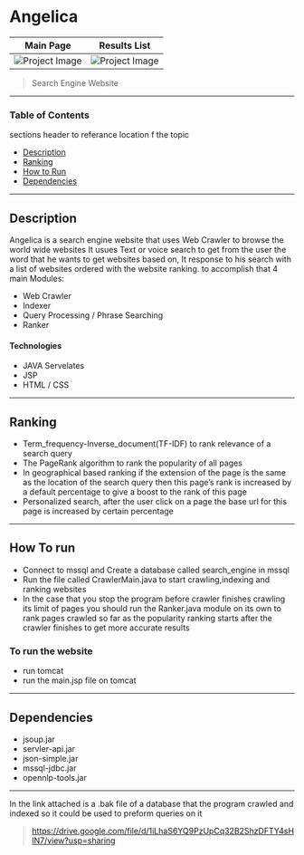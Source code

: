 # Angelica

Main Page                  |  Results List
:-------------------------:|:-------------------------:
![Project Image](https://drive.google.com/uc?export=view&id=1agooS_mUJsXmGN2zQ8zKfNc7rIKEksfg) | ![Project Image](https://drive.google.com/uc?export=view&id=1TJI6T69-azsKHGDrroYCcYGYvicHNBL3)

> Search Engine Website

---

### Table of Contents
sections header to referance location f the topic  

- [Description](#description)
- [Ranking](#ranking)
- [How to Run](#how-to-run)
- [Dependencies](#dependencies)

---

## Description

Angelica is a search engine website that uses Web Crawler to browse the world wide websites	
It usues Text or voice search to get from the user the word that he wants to get websites based on, It response to his search with a list of websites ordered with the website ranking.
to accomplish that 4 main Modules:
* Web Crawler
* Indexer
* Query Processing / Phrase Searching 
* Ranker

#### Technologies
* JAVA Servelates 
* JSP
* HTML / CSS

---

## Ranking
* Term_frequency-Inverse_document(TF-IDF) to rank relevance of a search query
* The PageRank algorithm to rank the popularity of all pages
* In geographical based ranking if the extension of the page is the same as the location of the search query then this page’s rank is increased by a default percentage to give a boost to the rank of this page
* Personalized search, after the user click on a page the base url for this page is increased by certain percentage
		
----

## How To run
* Connect to mssql and Create a database called search_engine in mssql
* Run the file called CrawlerMain.java to start crawling,indexing and ranking websites
* In the case that you stop the program before crawler finishes crawling its limit of pages you should run the Ranker.java module on its own to rank pages crawled so far as the popularity ranking starts after the crawler finishes to get more accurate results 
			 
### To run the website 
* run tomcat
* run the main.jsp file on tomcat 
	
---
				
## Dependencies
- jsoup.jar 
- servler-api.jar
- json-simple.jar
- mssql-jdbc.jar
- opennlp-tools.jar

---
In the link attached is a .bak file of a database that the program crawled and indexed so it could be
used to preform queries on it
> https://drive.google.com/file/d/1iLhaS6YQ9PzUpCq32B2ShzDFTY4sHlN7/view?usp=sharing
